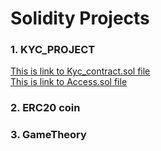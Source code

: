 # Solidity Projects

###  1. KYC_PROJECT
[This is link to Kyc_contract.sol file](https://ipfs.io/ipfs/QmYUtLf5nr4xNSKpRgQPMU7utiLY9VXh4oz6GceJUweJsi)<br/>
[This is link to Access.sol file](https://ipfs.io/ipfs/QmP5XWaM2W1vmaBwhCfcXyH5vteGM6KeYNfVHDir9bWdqT)
      
###  2. ERC20 coin
###  3. GameTheory


